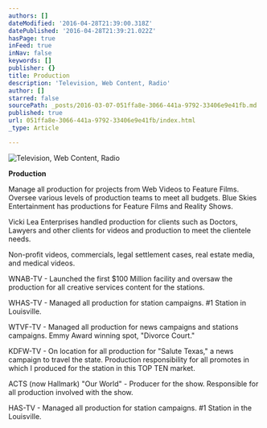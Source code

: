 ```yaml
---
authors: []
dateModified: '2016-04-28T21:39:00.318Z'
datePublished: '2016-04-28T21:39:21.022Z'
hasPage: true
inFeed: true
inNav: false
keywords: []
publisher: {}
title: Production
description: 'Television, Web Content, Radio'
author: []
starred: false
sourcePath: _posts/2016-03-07-051ffa8e-3066-441a-9792-33406e9e41fb.md
published: true
url: 051ffa8e-3066-441a-9792-33406e9e41fb/index.html
_type: Article

---
```

![Television, Web Content, Radio](https://s3-us-west-2.amazonaws.com/the-grid-img/p/64e523a7008cb6e7ce8c3290a94699d7c4fd7bd4.jpg)

**Production**

Manage all production for projects from Web Videos to Feature Films. Oversee various levels of production teams to meet all budgets. Blue Skies Entertainment has productions for Feature Films and Reality Shows.

Vicki Lea Enterprises handled production for clients such as Doctors, Lawyers and other clients for videos and production to meet the clientele needs.

Non-profit videos, commercials, legal settlement cases, real estate media, and medical videos.

WNAB-TV - Launched the first $100 Million facility and oversaw the production for all creative services content for the stations.

WHAS-TV - Managed all production for station campaigns. \#1 Station in Louisville.

WTVF-TV - Managed all production for news campaigns and stations campaigns. Emmy Award winning spot, "Divorce Court."

KDFW-TV - On location for all production for "Salute Texas," a news campaign to travel the state. Production responsibility for all promotes in which I produced for the station in this TOP TEN market.

ACTS (now Hallmark) "Our World" - Producer for the show. Responsible for all production involved with the show.

HAS-TV - Managed all production for station campaigns. \#1 Station in the Louisville.